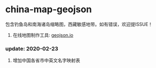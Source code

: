 # china-map-geojson
包含钓鱼岛和南海诸岛缩略图，西藏敏感地带。如有错误，欢迎提ISSUE！

1. 在线地图制作工具: [geojson.io](http://geojson.io/)

### update: 2020-02-23

1. 增加中国各省市中英文名字映射表
